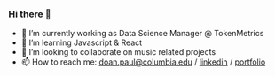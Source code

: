### Hi there 👋

- 🔭 I’m currently working as Data Science Manager @ TokenMetrics
- 🌱 I’m learning Javascript & React
- 👯 I’m looking to collaborate on music related projects
- 📫 How to reach me: doan.paul@columbia.edu / [linkedin](https://www.linkedin.com/in/doanpaul/) / [portfolio](https://pauldoan.carrd.co)
